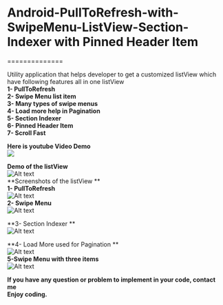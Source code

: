 # Android-PullToRefresh-with-SwipeMenu-ListView-Section-Indexer with Pinned Header Item
==============

Utility application that helps developer to get a customized listView which have following features all in one listView <br />
**1- PullToRefresh** <br />
**2- Swipe Menu list item** <br />
**3- Many types of swipe menus** <br />
**4- Load more help in Pagination** <br />
**5- Section Indexer**<br />
**6- Pinned Header Item**<br />
**7- Scroll Fast**<br />

**Here is youtube Video Demo**<br />
[![](http://img.youtube.com/vi/lTmH5QqE3BM/0.jpg)](https://www.youtube.com/watch?v=lTmH5QqE3BM)

**Demo of the listView**<br />
![Alt text](https://github.com/AbdulRehmanNazar/Android-PullToRefresh-with-SwipeMenu-ListView-and-Section-Indexer/blob/master/raw/PullToRefreshSwipeMenuDemo.gif) <br />
**Screenshots of the listView **<br />
**1- PullToRefresh**<br />
![Alt text](https://github.com/AbdulRehmanNazar/Android-PullToRefresh-with-SwipeMenu-ListView-and-Section-Indexer/blob/master/raw/screen1.png) <br />
**2- Swipe Menu** <br />
![Alt text](https://github.com/AbdulRehmanNazar/Android-PullToRefresh-with-SwipeMenu-ListView-and-Section-Indexer/blob/master/raw/screen2.png)
<br />

**3- Section Indexer **<br />
![Alt text](https://github.com/AbdulRehmanNazar/Android-PullToRefresh-with-SwipeMenu-ListView-and-Section-Indexer/blob/master/raw/screen3.png) <br />

**4- Load More used for Pagination **<br />
![Alt text](https://github.com/AbdulRehmanNazar/Android-PullToRefresh-with-SwipeMenu-ListView-and-Section-Indexer/blob/master/raw/screen4.png) <br />
**5-Swipe Menu with three items**<br />
![Alt text](https://github.com/AbdulRehmanNazar/Android-PullToRefresh-with-SwipeMenu-ListView-and-Section-Indexer/blob/master/raw/screen%205.png) <br />

**If you have any question or problem to implement in your code, contact me** <br />
**Enjoy coding.**






